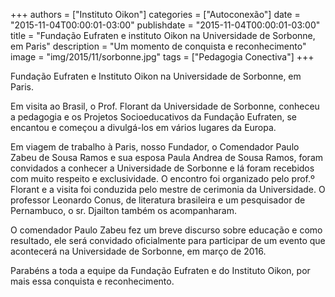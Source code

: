 +++
authors = ["Instituto Oikon"]
categories = ["Autoconexão"]
date = "2015-11-04T00:00:01-03:00"
publishdate = "2015-11-04T00:00:01-03:00"
title = "Fundação Eufraten e instituto Oikon na Universidade de Sorbonne, em Paris"
description = "Um momento de conquista e reconhecimento"
image = "img/2015/11/sorbonne.jpg"
tags = ["Pedagogia Conectiva"]
+++


Fundação Eufraten e Instituto Oikon na Universidade de Sorbonne, em Paris.

Em visita ao Brasil, o Prof. Florant da Universidade de Sorbonne, conheceu a pedagogia e os Projetos Socioeducativos da Fundação Eufraten, se encantou e começou a divulgá-los em vários lugares da Europa.

Em viagem de trabalho à Paris, nosso Fundador, o Comendador Paulo Zabeu de Sousa Ramos e sua esposa Paula Andrea de Sousa Ramos, foram convidados a conhecer a Universidade de Sorbonne e lá foram recebidos com muito respeito e exclusividade. O encontro foi organizado pelo prof.º Florant e a visita foi conduzida pelo mestre de cerimonia da Universidade. O professor Leonardo Conus, de literatura brasileira e um pesquisador de Pernambuco, o sr. Djailton também os acompanharam.

O comendador Paulo Zabeu fez um breve discurso sobre educação e como resultado, ele será convidado oficialmente para participar de um evento que acontecerá na Universidade de Sorbonne, em março de 2016.

Parabéns a toda a equipe da Fundação Eufraten e do Instituto Oikon, por mais essa conquista e reconhecimento.
